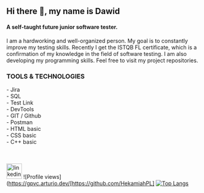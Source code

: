## Hi there 👋, my name is Dawid
#### A self-taught future junior software tester.
I am a hardworking and well-organized person. My goal is to constantly improve my testing skills. Recently I get the ISTQB FL certificate, which is a confirmation of my knowledge in the field of software testing. I am also developing my programming skills. Feel free to visit my project repositories.

<h3>TOOLS & TECHNOLOGIES </h3>
- Jira </br>
- SQL </br>
- Test Link </br>
- DevTools </br>
- GIT / Github </br>
- Postman </br>
- HTML basic </br>
- CSS basic </br>
- C++ basic </br> </br> </br>

[<img src='https://cdn.jsdelivr.net/npm/simple-icons@3.0.1/icons/linkedin.svg' alt='linkedin' height='40'>](https://pl.linkedin.com/in/dawid-mielcarek)
![Profile views](https://gpvc.arturio.dev/[https://github.com/HekamiahPL]
[![Top Langs](https://github-readme-stats.vercel.app/api/top-langs/?username=HekamiahPL)](https://github.com/anuraghazra/github-readme-stats)
